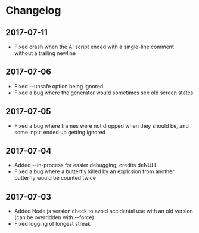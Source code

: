 # Changelog

## 2017-07-11

* Fixed crash when the AI script ended with a single-line comment without a trailing newline

## 2017-07-06

* Fixed --unsafe option being ignored
* Fixed a bug where the generator would sometimes see old screen states

## 2017-07-05

* Fixed a bug where frames were not dropped when they should be, and some input ended up getting ignored

## 2017-07-04

* Added --in-process for easier debugging; credits deNULL
* Fixed a bug where a butterfly killed by an explosion from another butterfly would be counted twice

## 2017-07-03

* Added Node.js version check to avoid accidental use with an old version (can be overridden with --force)
* Fixed logging of longest streak
